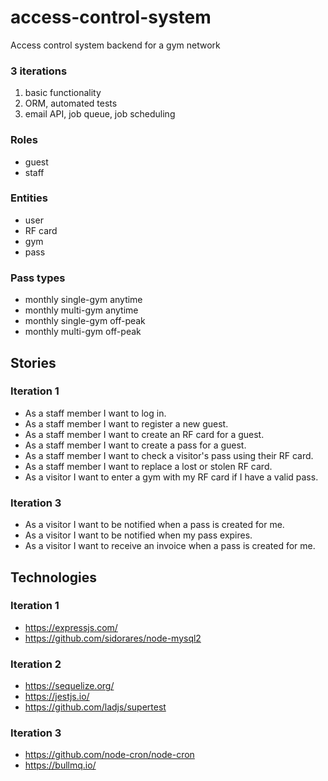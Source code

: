 # access-control-system

Access control system backend for a gym network

### 3 iterations
1. basic functionality
1. ORM, automated tests
1. email API, job queue, job scheduling

### Roles
- guest
- staff

### Entities
- user
- RF card
- gym
- pass

### Pass types
- monthly single-gym anytime
- monthly multi-gym anytime
- monthly single-gym off-peak
- monthly multi-gym off-peak

## Stories

### Iteration 1
- As a staff member I want to log in.
- As a staff member I want to register a new guest.
- As a staff member I want to create an RF card for a guest.
- As a staff member I want to create a pass for a guest.
- As a staff member I want to check a visitor's pass using their RF card.
- As a staff member I want to replace a lost or stolen RF card.
- As a visitor I want to enter a gym with my RF card if I have a valid pass.

### Iteration 3
- As a visitor I want to be notified when a pass is created for me.
- As a visitor I want to be notified when my pass expires.
- As a visitor I want to receive an invoice when a pass is created for me.

## Technologies

### Iteration 1
- https://expressjs.com/
- https://github.com/sidorares/node-mysql2

### Iteration 2
- https://sequelize.org/
- https://jestjs.io/
- https://github.com/ladjs/supertest

### Iteration 3
- https://github.com/node-cron/node-cron
- https://bullmq.io/
